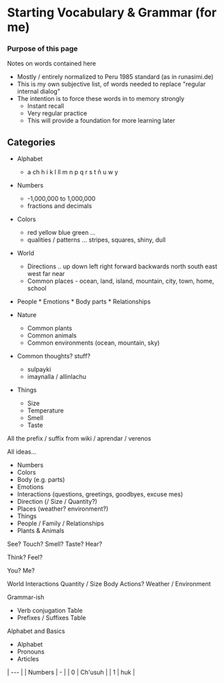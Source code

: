 # Starting Vocabulary & Grammar (for me)

### Purpose of this page

Notes on words contained here
* Mostly / entirely normalized to Peru 1985 standard (as in runasimi.de)
* This is my own subjective list, of words needed to replace "regular internal dialog"
* The intention is to force these words in to memory strongly
    * Instant recall
    * Very regular practice
    * This will provide a foundation for more learning later

## Categories

* Alphabet
    * a ch h i k l ll m n p q r s t ñ u w y

* Numbers
    * -1,000,000 to 1,000,000
    * fractions and decimals

* Colors
    * red yellow blue green ...
    * qualities / patterns ... stripes, squares, shiny, dull

* World
    * Directions .. up down left right forward backwards north south east west far near
    * Common places - ocean, land, island, mountain, city, town, home, school

* People
        * Emotions
        * Body parts
        * Relationships

* Nature
    * Common plants
    * Common animals
    * Common environments (ocean, mountain, sky)

* Common thoughts? stuff?
    * sulpayki
    * imaynalla / allinlachu

* Things
    * Size
    * Temperature
    * Smell
    * Taste

All the prefix / suffix from wiki / aprendar / verenos




All ideas...
* Numbers
* Colors
* Body (e.g. parts)
* Emotions
* Interactions (questions, greetings, goodbyes, excuse mes)
* Direction (/ Size / Quantity?)
* Places (weather? environment?)
* Things
* People / Family / Relationships
* Plants & Animals

See?
Touch?
Smell?
Taste?
Hear?

Think?
Feel?

You?
Me?


World
Interactions
Quantity / Size
Body
Actions?
Weather / Environment


Grammar-ish
* Verb conjugation Table
* Prefixes / Suffixes Table

Alphabet and Basics
* Alphabet
* Pronouns
* Articles


| --- |
| Numbers | - |
| 0 | Ch'usuh |
| 1 | huk |




